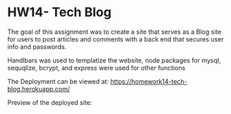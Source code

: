 # HW14- Tech Blog

The goal of this assignment was to create a site that serves as a Blog site for users to post articles and comments with a back end that secures user info and passwords.

Handlbars was used to templatize the website, node packages for mysql, sequqlize, bcrypt, and express were used for other functions

The Deployment can be viewed at:
https://homework14-tech-blog.herokuapp.com/

Preview of the deployed site:
